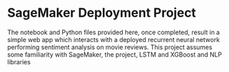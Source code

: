 # SageMaker Deployment Project

The notebook and Python files provided here, once completed, result in a simple web app which interacts with a deployed recurrent neural network performing sentiment analysis on movie reviews. This project assumes some familiarity with SageMaker, the project, LSTM and XGBoost and NLP libraries

<br>
<src = "https://github.com/rahulmadanraju/Machine-Learning-Engineer---Nano-Degree---Udacity-Projects/blob/master/Sentiment_Analysis_Project/review_Result.JPG" >
<br>


